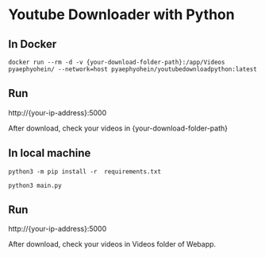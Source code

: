 # Youtube Downloader with Python

## In Docker

```
docker run --rm -d -v {your-download-folder-path}:/app/Videos pyaephyohein/ --network=host pyaephyohein/youtubedownloadpython:latest
```

## Run
http://{your-ip-address}:5000

After download, check your videos in {your-download-folder-path}

## In local machine

```
python3 -m pip install -r  requirements.txt
```
```
python3 main.py
```

## Run

http://{your-ip-address}:5000


After download, check your videos in Videos folder of Webapp.



